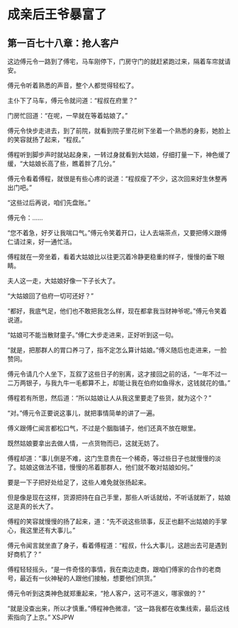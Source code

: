 # 成亲后王爷暴富了 
 ## 第一百七十八章：抢人客户
  这边傅元令一路到了傅宅，马车刚停下，门房守门的就赶紧跑过来，隔着车帘就请安。  
  
 傅元令听着熟悉的声音，整个人都觉得轻松了。  
  
 主仆下了马车，傅元令就问道：“程叔在府里？”  
  
 门房忙回道：“在呢，一早就在等着姑娘了。”  
  
 傅元令快步走进去，到了前院，就看到院子里花树下坐着一个熟悉的身影，她脸上的笑容就扬了起来，“程叔。”  
  
 傅程听到脚步声时就站起身来，一转过身就看到大姑娘，仔细打量一下，神色缓了缓，“大姑娘长高了些，瞧着胖了几分。”  
  
 傅元令看着傅程，就很是有些心疼的说道：“程叔瘦了不少，这次回来好生休整再出门吧。”  
  
 “这些过后再说，咱们先盘账。”  
  
 傅元令：……  
  
 “您不着急，好歹让我喘口气。”傅元令笑着开口，让人去端茶点，又要把傅义跟傅仁请过来，好一通忙活。  
  
 傅程就在一旁坐着，看着大姑娘比以往更沉着冷静更稳重的样子，慢慢的垂下眼睛。  
  
 夫人这一走，大姑娘好像一下子长大了。  
  
 “大姑娘回了伯府一切可还好？”  
  
 “都好，我底气足，他们也不敢把我怎么样，现在都拿我当财神爷呢。”傅元令笑着说道。  
  
 “姑娘可不能当散财童子。”傅仁大步走进来，正好听到这一句。  
  
 “就是，把那群人的胃口养刁了，指不定怎么算计姑娘。”傅义随后也走进来，一脸赞同。  
  
 傅元令请几个人坐下，互叙了这些日子的别离，这才接回之前的话，“一年不过一二万两银子，与我九牛一毛都算不上，却能让我在伯府如鱼得水，这钱就花的值。”  
  
 傅程若有所思，然后道：“所以姑娘让人从我这里要走了些货，就为这个？”  
  
 “对。”傅元令正要说这事儿，就把事情简单的讲了一遍。  
  
 傅义跟傅仁闻言都松口气，不过是个胭脂铺子，他们还真不放在眼里。  
  
 既然姑娘要拿出去做人情，一点货物而已，这就无妨了。  
  
 傅程却道：“事儿倒是不难，这门生意贵在一个稀奇，等过些日子也就慢慢的淡了。姑娘这做法不错，慢慢的吊着那群人，他们就不敢对姑娘如何。”  
  
 要是一下子把好处给足了，这些人难免就张扬起来。  
  
 但是像是现在这样，货源把持在自己手里，那些人听话就给，不听话就断了，姑娘这是真的长大了。  
  
 傅程的笑容就慢慢的扬了起来，道：“先不说这些琐事，反正也翻不出姑娘的手掌心，我这里还有大事儿。”  
  
 傅元令闻言就坐直了身子，看着傅程道：“程叔，什么大事儿，这趟出去可是遇到好商机了？”  
  
 傅程轻轻摇头，“是一件奇怪的事情，我在南边走商，跟咱们傅家的合作的老商号，最近有一伙神秘的人跟他们接触，想要他们供货。”  
  
 傅元令听到这类神色就郑重起来，“抢人客户，这可不道义，哪家做的？”  
  
 “就是没查出来，所以才慎重。”傅程神色微凛，“这一路我都在收集线索，最后这线索指向了上京。” 
XSJPW